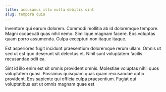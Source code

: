```yaml
---
title: accusamus illo nulla debitis sint
slug: tempora quia
---
```


Inventore qui earum dolorem. Commodi mollitia ab id doloremque tempore. Magni occaecati quas nihil nemo. Similique magnam facere. Eos voluptas quam porro assumenda. Culpa excepturi non itaque itaque.

Est asperiores fugit incidunt praesentium doloremque rerum ullam. Omnis ut sed ut est quo deserunt sit delectus et. Nihil sunt voluptatem facilis recusandae odit ea.

Sint id illo enim est sit omnis provident omnis. Molestiae voluptas nihil quos voluptatem quasi. Possimus quisquam quas quam recusandae optio provident. Eos sapiente qui officia culpa praesentium. Fugiat qui voluptatibus est ut omnis magnam quae est.
